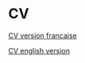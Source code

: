 # CV
[CV version francaise](https://pableur.github.io/CV/cv_francais.html)

[CV english version](https://pableur.github.io/CV/cv_english.html)
